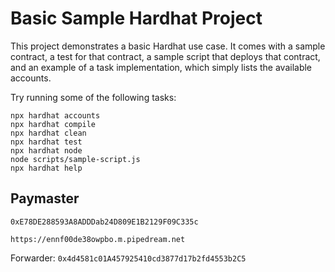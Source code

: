 # Basic Sample Hardhat Project

This project demonstrates a basic Hardhat use case. It comes with a sample contract, a test for that contract, a sample script that deploys that contract, and an example of a task implementation, which simply lists the available accounts.

Try running some of the following tasks:

```shell
npx hardhat accounts
npx hardhat compile
npx hardhat clean
npx hardhat test
npx hardhat node
node scripts/sample-script.js
npx hardhat help
```


## Paymaster
`0xE78DE288593A8ADDDab24D809E1B2129F09C335c`

`https://ennf00de38owpbo.m.pipedream.net`

Forwarder:
`0x4d4581c01A457925410cd3877d17b2fd4553b2C5`